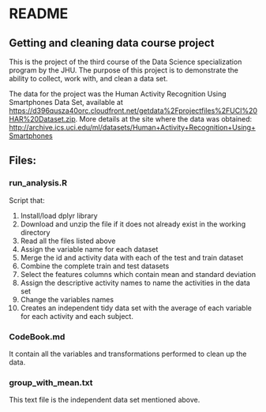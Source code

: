 # README
## Getting and cleaning data course project

This is the project of the third course of the Data Science specialization program by the JHU. The purpose of this project is to demonstrate the ability to collect, work with, and clean a data set. 

The data for the project was the Human Activity Recognition Using Smartphones Data Set, available at https://d396qusza40orc.cloudfront.net/getdata%2Fprojectfiles%2FUCI%20HAR%20Dataset.zip. More details at the site where the data was obtained: http://archive.ics.uci.edu/ml/datasets/Human+Activity+Recognition+Using+Smartphones

## Files:

### run_analysis.R

Script that:

1. Install/load dplyr library
2. Download and unzip the file if it does not already exist in the working directory
3. Read all the files listed above
4. Assign the variable name for each dataset
5. Merge the id and activity data with each of the test and train dataset
6. Combine the complete train and test datasets
7. Select the features columns which contain mean and standard deviation
8. Assign the descriptive activity names to name the activities in the data set
9. Change the variables names
10. Creates an independent tidy data set with the average of each variable for each activity and each subject.

### CodeBook.md

It contain all the variables and transformations performed to clean up the data.

### group_with_mean.txt

This text file is the independent data set mentioned above.

